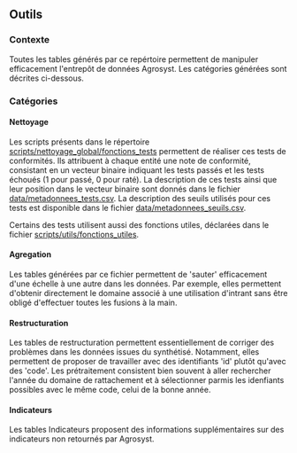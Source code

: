 ## Outils

### Contexte
Toutes les tables générés par ce repértoire permettent de manipuler efficacement l'entrepôt de données Agrosyst. Les catégories générées sont décrites ci-dessous.

### Catégories


#### Nettoyage
Les scripts présents dans le répertoire [scripts/nettoyage_global/fonctions_tests](../../scripts/nettoyage_global/fonctions_tests/) permettent de réaliser ces tests de conformités. Ils attribuent à chaque entité une note de conformité, consistant en un vecteur binaire indiquant les tests passés et les tests échoués (1 pour passé, 0 pour raté). La description de ces tests ainsi que leur position dans le vecteur binaire sont donnés dans le fichier [data/metadonnees_tests.csv](../../data/metadonnees_tests.csv). La description des seuils utilisés pour ces tests est disponible dans le fichier [data/metadonnees_seuils.csv](../../data/metadonnees_seuils.csv).

Certains des tests utilisent aussi des fonctions utiles, déclarées dans le fichier [scripts/utils/fonctions_utiles](../../scripts/utils/fonctions_utiles.py).

#### Agregation
Les tables générées par ce fichier permettent de 'sauter' efficacement d'une échelle à une autre dans les données. Par exemple, elles permettent d'obtenir directement le domaine associé à une utilisation d'intrant sans être obligé d'effectuer toutes les fusions à la main.

#### Restructuration
Les tables de restructuration permettent essentiellement de corriger des problèmes dans les données issues du synthétisé. Notamment, elles permettent de proposer de travailler avec des identifiants 'id' plutôt qu'avec des 'code'. Les prétraitement consistent bien souvent à aller rechercher l'année du domaine de rattachement et à sélectionner parmis les idenfiants possibles avec le même code, celui de la bonne année.

#### Indicateurs
Les tables Indicateurs proposent des informations supplémentaires sur des indicateurs non retournés par Agrosyst. 
